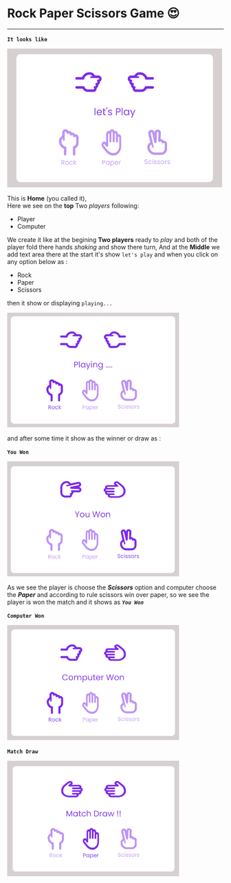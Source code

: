 # Rock Paper Scissors Game 😍

---

**`It looks like`**

<img src="./images/screenshots/home.png" width="500">

This is **Home** (you called it),  
Here we see on the **top** Two _players_ following:
- Player
- Computer

We create it like at the begining **Two players** ready to _play_ and both of the player fold there hands _shaking_ and show there turn,
And at the **Middle** we add text area there at the start it's show `let's play` and when you click on any option below as :
- Rock 
- Paper 
- Scissors

then it show or displaying `playing...` 

<img src="./images/screenshots/playing.png" width="400">

and after some time it show as the winner or draw as :   
  
**`You Won`**

<img src="./images/screenshots/scissors-you-won.png" width="400">  

As we see the player is choose the _**Scissors**_ option and computer choose the _**Paper**_ and according to rule scissors win over paper,
so we see the player is won the match and it shows as **_`You Won`_**   

**`Computer Won`**

<img src="./images/screenshots/rock-computer-won.png" width="400">

**`Match Draw`**

<img src="./images/screenshots/paper-match-draw.png" width=400>